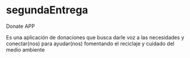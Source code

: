 # segundaEntrega

Donate APP

Es una aplicación de donaciones que busca darle voz a las necesidades 
y conectar(nos) para ayudar(nos) fomentando el reciclaje y cuidado del medio ambiente
